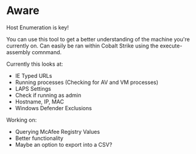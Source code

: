 # Aware
Host Enumeration is key!

You can use this tool to get a better understanding of the machine you're currently on. Can easily be ran within Cobalt Strike using the execute-assembly comnmand.

Currently this looks at: 
- IE Typed URLs
- Running processes (Checking for AV and VM processes)
- LAPS Settings
- Check if running as admin
- Hostname, IP, MAC
- Windows Defender Exclusions

Working on: 
- Querying McAfee Registry Values
- Better functionality
- Maybe an option to export into a CSV?
